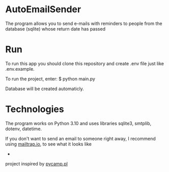 # AutoEmailSender
The program allows you to send e-mails with reminders to people from the database (sqlite) whose return date has passed

# Run
To run this app you should clone this repository and create .env file just like .env.example.

To run the project, enter: $ python main.py

Database will be created automaticly.

# Technologies
The program works on Python 3.10 and uses libraries sqlite3, smtplib, dotenv, datetime.

If you don't want to send an email to someone right away, I recommend using [mailtrap.io](https://mailtrap.io/), to see what it looks like

-
project inspired by [pycamp.pl](https://www.pycamp.pl/)
